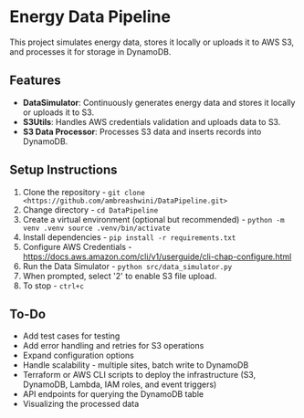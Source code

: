 # Energy Data Pipeline

This project simulates energy data, stores it locally or uploads it to AWS S3, and processes it for storage in DynamoDB.

## Features
- **DataSimulator**: Continuously generates energy data and stores it locally or uploads it to S3.
- **S3Utils**: Handles AWS credentials validation and uploads data to S3.
- **S3 Data Processor**: Processes S3 data and inserts records into DynamoDB.

## Setup Instructions

1. Clone the repository - `git clone <https://github.com/ambreashwini/DataPipeline.git>`
2. Change directory - `cd DataPipeline`
3. Create a virtual environment (optional but recommended) - 
   `python -m venv .venv
    source .venv/bin/activate`
4. Install dependencies - `pip install -r requirements.txt`
5. Configure AWS Credentials - https://docs.aws.amazon.com/cli/v1/userguide/cli-chap-configure.html
6. Run the Data Simulator - `python src/data_simulator.py`
7. When prompted, select '2' to enable S3 file upload.
8. To stop - `ctrl+c`

## To-Do
- Add test cases for testing
- Add error handling and retries for S3 operations
- Expand configuration options
- Handle scalability - multiple sites, batch write to DynamoDB
- Terraform or AWS CLI scripts to deploy the infrastructure (S3, DynamoDB, Lambda, IAM roles, and event triggers)
- API endpoints for querying the DynamoDB table
- Visualizing the processed data